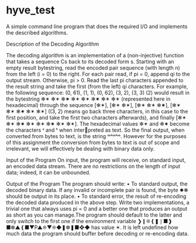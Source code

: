 # hyve_test
A simple command line program that does the required I/O and implements the described algorithms.

Description of the Decoding Algorithm


The decoding algorithm is an implementation of a (non-injective) function that
takes a sequence Cs back to its decoded form s.
Starting with an empty result bytestring, read the encoded pair sequence (with
length n) from the left (i = 0) to the right. For each pair read, if pi = 0, append
qi to the output stream. Otherwise, pi > 0. Read the last pi characters appended
to the result string and take the first (from the left) qi characters.
For example, the following sequence:
(0, 61), (1, 1), (0, 62), (3, 2), (3, 3) (2)
would result in the bytestring ✻✶ ✻✶ ✻✷ ✻✶ ✻✶ ✻✷ ✻✶ ✻✶ (represented here in
hexadecimal) through the sequence [✻✶], [✻✶ ✻✶], [✻✶ ✻✶ ✻✷], [✻✶ ✻✶ ✻✷ ✻✶ ✻✶] ((3, 2) means go back three characters, in this case to the first position, and take
the first two characters afterwards), and finally [✻✶ ✻✶ ✻✷ ✻✶ ✻✶ ✻✷ ✻✶ ✻✶].
The hexadecimal values ✻✶ and ✻✷ become the characters ❛ and ❜ when interpreted as text. So the final output, when converted from bytes to text, is the string
❛❛❜❛❛❜❛❛. However for the purposes of this assignment the conversion from bytes
to text is out of scope and irrelevant, we will effectively be dealing with binary
data only.



Input of the Program
On input, the program will receive, on standard input, an encoded data stream.
There are no restrictions on the length of input data; indeed, it can be unbounded.



Output of the Program
The program should write:
• To standard output, the decoded binary data. If any invalid or incomplete
pair is found, the byte ✸❋ should be output in its place.
• To standard error, the result of re-encoding the decoded data produced in
the above step. Write two implementations, a trivial one that always uses
pi = 0 and a better one that produces an output as short as you can manage.The program should default to the latter and only switch to the first one if
the environment variable ❯❙❊❴❚❘■❱■❆▲❴■▼P▲❊▼❊◆❚❆❚■❖◆ has value ✶.
It is left undefined how much data the program should buffer before decoding
or re-encoding data.
